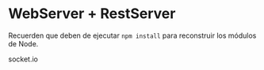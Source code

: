 # WebServer + RestServer

Recuerden que deben de ejecutar ```npm install``` para reconstruir los módulos de Node.

<!-- dependencies -->
socket.io
